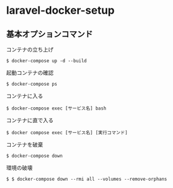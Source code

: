 # laravel-docker-setup

## 基本オプションコマンド

コンテナの立ち上げ

`$ docker-compose up -d --build`

起動コンテナの確認

`$ docker-compose ps`

コンテナに入る

`$ docker-compose exec [サービス名] bash`

コンテナに直で入る

`$ docker compose exec [サービス名] [実行コマンド]`

コンテナを破棄

`$ docker-compose down`

環境の破壊

`$ $ docker-compose down --rmi all --volumes --remove-orphans`
